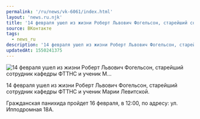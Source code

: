 ```yaml
---
permalink: '/ru/news/vk-6061/index.html'
layout: 'news.ru.njk'
title: '14 февраля ушел из жизни Роберт Львович Фогельсон, старейший сотрудник кафедры ФТТНС и ученик М…'
source: ВКонтакте
tags:
  - news_ru
description: '14 февраля ушел из жизни Роберт Львович Фогельсон, старейший сотрудник кафедры ФТТНС и ученик М…'
updatedAt: 1550241375
---
```

![14 февраля ушел из жизни Роберт Львович Фогельсон, старейший сотрудник кафедры ФТТНС и ученик М…](https://sun9-73.userapi.com/impf/c845522/v845522648/1a94d2/M2GwuKUexKM.jpg?size=900x600&quality=96&proxy=1&sign=6472f7a8132fc17045fbf9c9cb679070&c_uniq_tag=9LUdmpJKGVguqzscwGzxiiwa7C15poK4KxfcTXvMjgY&type=album)

14 февраля ушел из жизни Роберт Львович Фогельсон, старейший сотрудник кафедры ФТТНС и ученик Марии Левитской.

Гражданская панихида пройдет 16 февраля, в 12:00, по адресу: ул. Ипподромная 18А.

